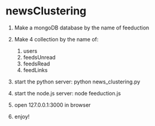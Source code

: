 # newsClustering

1. Make a mongoDB database by the name of feeduction

2. Make 4 collection by the name of:
	1. users
	2. feedsUnread
	3. feedsRead
	4. feedLinks

3. start the python server:
	 python news_clustering.py

4. start the node.js server:
	 node feeduction.js

5. open 127.0.0.1:3000 in browser

6. enjoy!
